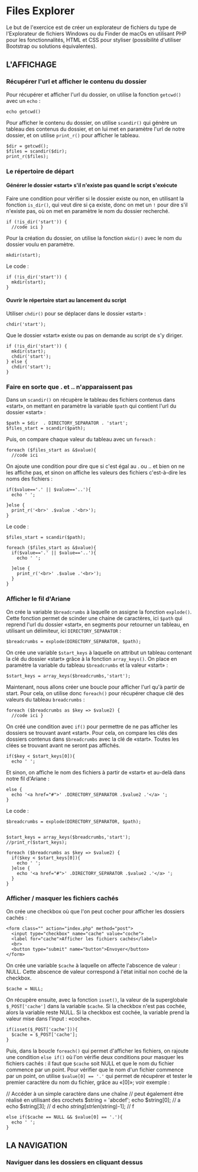 # Files Explorer
Le but de l'exercice est de créer un  explorateur de fichiers du type de l'Explorateur de fichiers Windows ou du Finder de macOs en utilisant PHP pour les fonctionnalités, HTML et CSS pour styliser (possibilité d'utiliser Bootstrap ou solutions équivalentes).

## L'AFFICHAGE

### Récupérer l'url et afficher le contenu du dossier
Pour récupérer et afficher l'url du dossier, on utilise la fonction ```getcwd()``` avec un ```echo``` :
```
echo getcwd()
```
Pour afficher le contenu du dossier, on utilise ```scandir()``` qui génère un tableau des contenus du dossier, et on lui met en paramètre l'url de notre dossier, et on utilise ```print_r()``` pour afficher le tableau.
```
$dir = getcwd();
$files = scandir($dir);
print_r($files);

```

### Le répertoire de départ

#### Générer le dossier «start» s'il n'existe pas quand le script s'exécute
Faire une condition pour vérifier si le dossier existe ou non, en utilisant la fonction ```is_dir()```, qui veut dire si ça existe, donc on met un ```!``` pour dire s'il n'existe pas, où on met en paramètre le nom du dossier recherché.
```
if (!is_dir('start')) {
  //code ici }
```
Pour la création du dossier, on utilise la fonction ```mkdir()``` avec le nom du dossier voulu en paramètre.
```
mkdir(start);
```
Le code :
```
if (!is_dir('start')) {
  mkdir(start);
}
```

#### Ouvrir le répertoire start au lancement du script
Utiliser ```chdir()``` pour se déplacer dans le dossier «start» :
```
chdir('start');
```
Que le dossier «start» existe ou pas on demande au script de s'y diriger.
```
if (!is_dir('start')) {
  mkdir(start);
  chdir('start');
} else {
  chdir('start');
}
```

### Faire en sorte que . et .. n'apparaissent pas
Dans un ```scandir()``` on récupère le tableau des fichiers contenus dans «start», on mettant en paramètre la variable ```$path``` qui contient l'url du dossier «start» :
```
$path = $dir  . DIRECTORY_SEPARATOR . 'start';
$files_start = scandir($path);
```
Puis, on compare chaque valeur du tableau avec un ```foreach``` :
```
foreach ($files_start as &$value){
  //code ici
```
On ajoute une condition pour dire que si c'est égal au . ou .. et bien on ne les affiche pas, et sinon on affiche les valeurs des fichiers c'est-à-dire les noms des fichiers :
```
if($value=='.' || $value=='..'){
  echo ' ';

}else {
  print_r('<br>' .$value .'<br>');
}
```
Le code :
```
$files_start = scandir($path);

foreach ($files_start as &$value){
  if($value=='.' || $value=='..'){
    echo ' ';

  }else {
    print_r('<br>' .$value .'<br>');
  }
}
```

### Afficher le fil d'Ariane
On crée la variable ```$breadcrumbs``` à laquelle on assigne la fonction ```explode()```. Cette fonction permet de scinder une chaine de caractères, ici ```$path``` qui reprend l'url du dossier «start», en segments pour retourner un tableau, en utilisant un délimiteur, ici ```DIRECTORY_SEPARATOR``` :
```
$breadcrumbs = explode(DIRECTORY_SEPARATOR, $path);
```

On crée une variable ```$start_keys``` à laquelle on attribut un tableau contenant la clé du dossier «start» grâce à la fonction ```array_keys()```. On place en paramètre la variable du tableau ```$breadcrumbs``` et la valeur «start» :
```
$start_keys = array_keys($breadcrumbs,'start');
```
Maintenant, nous allons créer une boucle pour afficher l'url qu'à partir de start. Pour cela, on utilise donc ```foreach()``` pour récupérer chaque clé des valeurs du tableau ```breadcrumbs``` :
```
foreach ($breadcrumbs as $key => $value2) {
  //code ici }
```
On créé une condition avec ```if()``` pour permettre de ne pas afficher les dossiers se trouvant avant «start». Pour cela, on compare les clés des dossiers contenus dans ```$breadcrumbs``` avec la clé de «start». Toutes les clées se trouvant avant ne seront pas affichés.
```
if($key < $start_keys[0]){
  echo ' ';
```
Et sinon, on affiche le nom des fichiers à partir de «start» et au-delà dans notre fil d'Ariane :
```
else {
  echo '<a href="#">' .DIRECTORY_SEPARATOR .$value2 .'</a> ';
}
```
Le code :
```
$breadcrumbs = explode(DIRECTORY_SEPARATOR, $path);


$start_keys = array_keys($breadcrumbs,'start');
//print_r($start_keys);

foreach ($breadcrumbs as $key => $value2) {
  if($key < $start_keys[0]){
    echo ' ';
  }else {
    echo '<a href="#">' .DIRECTORY_SEPARATOR .$value2 .'</a> ';
  }
}
```


### Afficher / masquer les fichiers cachés
On crée une checkbox où que l'on peut cocher pour afficher les dossiers cachés :
```
<form class="" action="index.php" method="post">
  <input type="checkbox" name="cache" value="coche">
  <label for="cache">Afficher les fichiers cachés</label>
  <br>
  <button type="submit" name="button">Envoyer</button>
</form>
```
On crée une variable ```$cache``` à laquelle on affecte l'abscence de valeur : NULL. Cette abscence de valeur correspond à l'état initial non coché de la checkbox.
```
$cache = NULL;
```
On récupère ensuite, avec la fonction ```isset()```,  la valeur de la superglobale ```$_POST['cache']``` dans la variable ```$cache```. Si la checkbox n'est pas cochée, alors la variable reste NULL. Si la checkbox est cochée, la variable prend la valeur mise dans l'input : «coche».
```
if(isset($_POST['cache'])){
  $cache = $_POST['cache'];
}
```
Puis, dans la boucle ```foreach()``` qui permet d'afficher les fichiers, on rajoute une condition ```else if()``` où l'on vérifie deux conditions pour masquer les fichiers cachés : il faut que ```$cache``` soit NULL et que le nom du fichier commence par un point. Pour vérifier que le nom d'un fichier commence par un point, on utilise ```$value[0] == '.'``` qui permet de récupérer et tester le premier caractère du nom du fichier, grâce au «[0]»; voir exemple :

// Accéder à un simple caractère dans une chaîne
// peut également être réalisé en utilisant des crochets
$string = 'abcdef';
echo $string[0]; // a
echo $string[3]; // d
echo $string[strlen($string)-1]; // f

```
else if($cache == NULL && $value[0] == '.'){
  echo ' ';
}
```

## LA NAVIGATION

### Naviguer dans les dossiers en cliquant dessus
